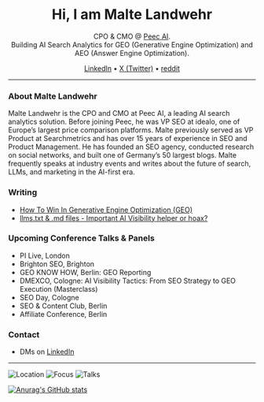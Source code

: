 <!-- Hero -->
<h1 align="center">Hi, I am Malte Landwehr</h1>
<p align="center">
CPO & CMO @ <a href="https://peec.ai">Peec AI</a>.<br>
Building AI Search Analytics for GEO (Generative Engine Optimization) and AEO (Answer Engine Optimization).
</p>

<p align="center">
<a href="https://www.linkedin.com/in/landwehr" target="_blank">LinkedIn</a> •
<a href="https://x.com/maltelandwehr" target="_blank">X (Twitter)</a> •
<a href="https://www.reddit.com/user/maltelandwehr" target="_blank">reddit</a>
</p>

---


### About Malte Landwehr
Malte Landwehr is the CPO and CMO at Peec AI, a leading AI search analytics solution. Before joining Peec, he was VP SEO at idealo, one of Europe’s largest price comparison platforms. Malte previously served as VP Product at Searchmetrics and has over 15 years of experience in SEO and Product Management. He has founded an SEO agency, conducted research on social networks, and built one of Germany’s 50 largest blogs. Malte frequently speaks at industry events and writes about the future of search, LLMs, and marketing in the AI-first era.


### Writing
- [How To Win In Generative Engine Optimization (GEO)](https://www.searchenginejournal.com/win-generative-engine-optimization-peecai-spa/550612/)
- [llms.txt & .md files - Important AI Visibility helper or hoax?](https://peec.ai/blog/llms-txt-md-files-important-ai-visibility-helper-or-hoax)


### Upcoming Conference Talks & Panels
- PI Live, London
- Brighton SEO, Brighton
- GEO KNOW HOW, Berlin: GEO Reporting
- DMEXCO, Cologne: AI Visibility Tactics: From SEO Strategy to GEO Execution (Masterclass)
- SEO Day, Cologne
- SEO & Content Club, Berlin
- Affiliate Conference, Berlin

### Contact
- DMs on [LinkedIn](https://www.linkedin.com/in/landwehr)  

---


<!-- Badges -->
<p align="left">
  <img alt="Location" src="https://img.shields.io/badge/Berlin-DEU-blue">
  <img alt="Focus" src="https://img.shields.io/badge/Focus-GEO%20%7C%20AI%20Search-2ea44f">
  <img alt="Talks" src="https://img.shields.io/badge/Talks-Open%20to%20speaking-orange">
</p>

[![Anurag's GitHub stats](https://github-readme-stats.vercel.app/api?username=MalteBerlin)](https://github.com/anuraghazra/github-readme-stats)


<!--
**MalteBerlin/MalteBerlin** is a ✨ _special_ ✨ repository because its `README.md` (this file) appears on your GitHub profile.

Here are some ideas to get you started:

- 🔭 I’m currently working on ...
- 🌱 I’m currently learning ...
- 👯 I’m looking to collaborate on ...
- 🤔 I’m looking for help with ...
- 💬 Ask me about ...
- 📫 How to reach me: ...
- 😄 Pronouns: ...
- ⚡ Fun fact: ...
-->
